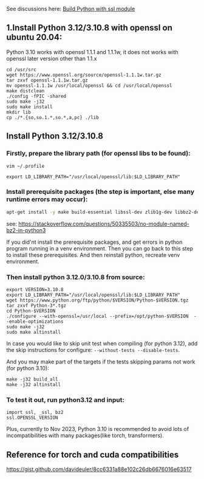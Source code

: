 
See discussions here: 
[Build Python with ssl module](https://stackoverflow.com/questions/53543477/building-python-3-7-1-ssl-module-failed/77445326#77445326)



## 1.Install Python 3.12/3.10.8 with openssl on ubuntu 20.04:

Python 3.10 works with openssl 1.1.1 and 1.1.1w, it does not works with openssl later version other than 1.1.x

```
cd /usr/src
wget https://www.openssl.org/source/openssl-1.1.1w.tar.gz
tar zxvf openssl-1.1.1w.tar.gz
mv openssl-1.1.1w /usr/local/openssl && cd /usr/local/openssl
make distclean 
./config -fPIC -shared 
sudo make -j32
sudo make install
mkdir lib
cp ./*.{so,so.1.*,so.*,a,pc} ./lib
```

## Install Python 3.12/3.10.8

### Firstly, prepare the library path (for openssl libs to be found):

``` vim ~/.profile ```

```
export LD_LIBRARY_PATH="/usr/local/openssl/lib:$LD_LIBRARY_PATH"
```

### Install prerequisite packages (the step is important, else many runtime errors may occur):

```bash
apt-get install -y make build-essential libssl-dev zlib1g-dev libbz2-dev libreadline-dev libsqlite3-dev wget curl llvm libncurses5-dev libncursesw5-dev xz-utils tk-dev libffi-dev liblzma-dev python-openssl git
```

see: https://stackoverflow.com/questions/50335503/no-module-named-bz2-in-python3

If you did'nt install the prerequisite packages, and get errors in python program running in a venv environment.
Then you can go back to this step to install these prerequisites. And then reinstall python, recreate venv environment.

### Then install python 3.12.0/3.10.8 from source:

```
export VERSION=3.10.8
export LD_LIBRARY_PATH="/usr/local/openssl/lib:$LD_LIBRARY_PATH"
wget https://www.python.org/ftp/python/$VERSION/Python-$VERSION.tgz
tar zxvf Python-3*.tgz
cd Python-$VERSION
./configure --with-openssl=/usr/local --prefix=/opt/python-$VERSION  --enable-optimizations
sudo make -j32 
sudo make altinstall
```

In case you would like to skip unit test when compiling (for python 3.12), add the skip instructions for configure: ``` --without-tests --disable-tests ```.

And you may make part of the targets if the tests skipping params not work (for python 3.10):
```
make -j32 build_all
make -j32 altinstall
```

### To test it out, run python3.12 and input:

```
import ssl, _ssl, bz2
ssl.OPENSSL_VERSION
```

Plus, currently to Nov 2023, Python 3.10 is recommended to avoid lots of incompatibilities with many packages(like torch, transformers).

## Reference for torch and cuda compatibilities

https://gist.github.com/davideuler/8cc6331a88e102c26db6676016e63517
